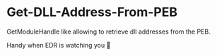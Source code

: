 # Get-DLL-Address-From-PEB

GetModuleHandle like allowing to retrieve dll addresses from the PEB.

Handy when EDR is watching you :eyes: 
